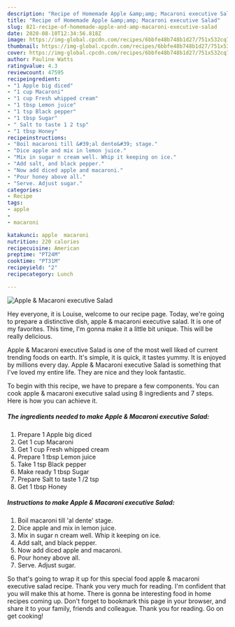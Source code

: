 ```yaml
---
description: "Recipe of Homemade Apple &amp;amp; Macaroni executive Salad"
title: "Recipe of Homemade Apple &amp;amp; Macaroni executive Salad"
slug: 821-recipe-of-homemade-apple-and-amp-macaroni-executive-salad
date: 2020-08-10T12:34:56.818Z
image: https://img-global.cpcdn.com/recipes/6bbfe48b748b1d27/751x532cq70/apple-macaroni-executive-salad-recipe-main-photo.jpg
thumbnail: https://img-global.cpcdn.com/recipes/6bbfe48b748b1d27/751x532cq70/apple-macaroni-executive-salad-recipe-main-photo.jpg
cover: https://img-global.cpcdn.com/recipes/6bbfe48b748b1d27/751x532cq70/apple-macaroni-executive-salad-recipe-main-photo.jpg
author: Pauline Watts
ratingvalue: 4.3
reviewcount: 47595
recipeingredient:
- "1 Apple big diced"
- "1 cup Macaroni"
- "1 cup Fresh whipped cream"
- "1 tbsp Lemon juice"
- "1 tsp Black pepper"
- "1 tbsp Sugar"
- " Salt to taste 1 2 tsp"
- "1 tbsp Honey"
recipeinstructions:
- "Boil macaroni till &#39;al dente&#39; stage."
- "Dice apple and mix in lemon juice."
- "Mix in sugar n cream well. Whip it keeping on ice."
- "Add salt, and black pepper."
- "Now add diced apple and macaroni."
- "Pour honey above all."
- "Serve. Adjust sugar."
categories:
- Recipe
tags:
- apple
- 
- macaroni

katakunci: apple  macaroni 
nutrition: 220 calories
recipecuisine: American
preptime: "PT24M"
cooktime: "PT31M"
recipeyield: "2"
recipecategory: Lunch

---
```



![Apple &amp; Macaroni executive Salad](https://img-global.cpcdn.com/recipes/6bbfe48b748b1d27/751x532cq70/apple-macaroni-executive-salad-recipe-main-photo.jpg)

Hey everyone, it is Louise, welcome to our recipe page. Today, we're going to prepare a distinctive dish, apple &amp; macaroni executive salad. It is one of my favorites. This time, I'm gonna make it a little bit unique. This will be really delicious.

Apple &amp; Macaroni executive Salad is one of the most well liked of current trending foods on earth. It's simple, it is quick, it tastes yummy. It is enjoyed by millions every day. Apple &amp; Macaroni executive Salad is something that I've loved my entire life. They are nice and they look fantastic.




To begin with this recipe, we have to prepare a few components. You can cook apple &amp; macaroni executive salad using 8 ingredients and 7 steps. Here is how you can achieve it.

<!--inarticleads1-->

##### The ingredients needed to make Apple &amp; Macaroni executive Salad:

1. Prepare 1 Apple big diced
1. Get 1 cup Macaroni
1. Get 1 cup Fresh whipped cream
1. Prepare 1 tbsp Lemon juice
1. Take 1 tsp Black pepper
1. Make ready 1 tbsp Sugar
1. Prepare  Salt to taste 1 /2 tsp
1. Get 1 tbsp Honey




<!--inarticleads2-->

##### Instructions to make Apple &amp; Macaroni executive Salad:

1. Boil macaroni till &#39;al dente&#39; stage.
1. Dice apple and mix in lemon juice.
1. Mix in sugar n cream well. Whip it keeping on ice.
1. Add salt, and black pepper.
1. Now add diced apple and macaroni.
1. Pour honey above all.
1. Serve. Adjust sugar.




So that's going to wrap it up for this special food apple &amp; macaroni executive salad recipe. Thank you very much for reading. I'm confident that you will make this at home. There is gonna be interesting food in home recipes coming up. Don't forget to bookmark this page in your browser, and share it to your family, friends and colleague. Thank you for reading. Go on get cooking!
